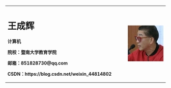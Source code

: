 <table border="0">
  <tr>
    <td width="75%">
      <h1>王成辉</h1>
      <p><b>计算机</b></p>
      <p><b>院校：暨南大学教育学院</b></p>
      <p><b>邮箱：851828730@qq.com</b></p>
      <p><b>CSDN：https://blog.csdn.net/weixin_44814802<p><b>
    </td>
    <td width="25%">
      <img src="xiezui.jpg" width="100%">      
    </td>
  </tr>
</table>
